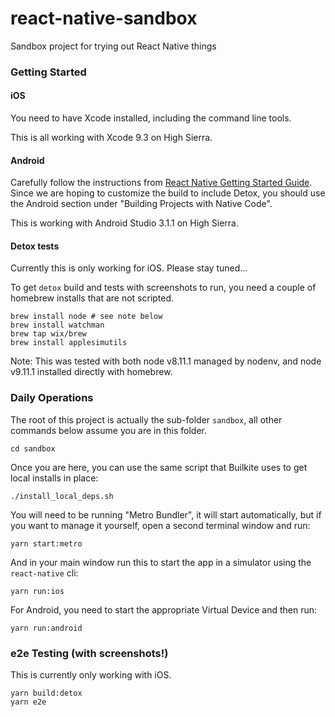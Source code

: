 # react-native-sandbox
Sandbox project for trying out React Native things

### Getting Started

#### iOS

You need to have Xcode installed, including the command line tools.

This is all working with Xcode 9.3 on High Sierra.

#### Android

Carefully follow the instructions from [React Native Getting Started Guide]. Since we are hoping to customize the build to include Detox, you should use the Android section under "Building Projects with Native Code".

This is working with Android Studio 3.1.1 on High Sierra.

#### Detox tests

Currently this is only working for iOS. Please stay tuned...

To get `detox` build and tests with screenshots to run, you need a couple of homebrew installs that are not scripted.

```
brew install node # see note below
brew install watchman
brew tap wix/brew
brew install applesimutils
```

Note: This was tested with both node v8.11.1 managed by nodenv, and node v9.11.1 installed directly with homebrew.

### Daily Operations

The root of this project is actually the sub-folder `sandbox`, all other commands below assume you are in this folder.

```
cd sandbox
```

Once you are here, you can use the same script that Builkite uses to get local installs in place:

```
./install_local_deps.sh
```

You will need to be running "Metro Bundler", it will start automatically, but if you want to manage it yourself, open a second terminal window and run:

```
yarn start:metro
```

And in your main window run this to start the app in a simulator using the `react-native` cli:

```
yarn run:ios
```

For Android, you need to start the appropriate Virtual Device and then run:

```
yarn run:android
```

### e2e Testing (with screenshots!)

This is currently only working with iOS.

```
yarn build:detox
yarn e2e
```

[React Native Getting Started Guide]: https://facebook.github.io/react-native/docs/getting-started.html
